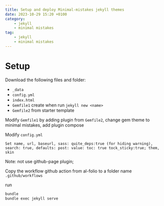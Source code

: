 ```yaml
---
title: Setup and deploy Minimal-mistakes jekyll themes
date: 2023-10-29 15:20 +0100
category:
    - jekyll
    - minimal mistakes
tag:
    - jekyll
    - minimal mistakes
---
```


# Setup

Download the following files and folder:
- `_data`
- `config.yml`
- `index.html`
- `Gemfile1` create when run `jekyll new <name>`
- `Gemfile2` from starter template

Modify `Gemfile1` by adding plugin from `Gemfile2`, change gem theme to minimal mistakes, add plugin compose


Modify `config.yml`

    Set name, url, baseurl, sass: quite_deps:true (for hiding warning), search: true, defaults: post: value: toc: true tock_sticky:true; them, skin

Note: not use github-page plugin;

Copy the workflow github action from al-folio to a folder name `.github/workflows`

run
```bash
bundle
bundle exec jekyll serve
```

